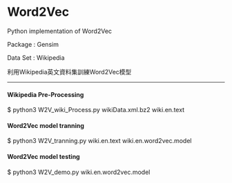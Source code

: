 # Word2Vec


Python implementation of Word2Vec

Package : Gensim 

Data Set : Wikipedia 

利用Wikipedia英文資料集訓練Word2Vec模型

---

#### Wikipedia Pre-Processing 

$ python3 W2V_wiki_Process.py wikiData.xml.bz2 wiki.en.text

#### Word2Vec model tranning

$ python3 W2V_tranning.py wiki.en.text wiki.en.word2vec.model

#### Word2Vec model testing

$ python3 W2V_demo.py wiki.en.word2vec.model
